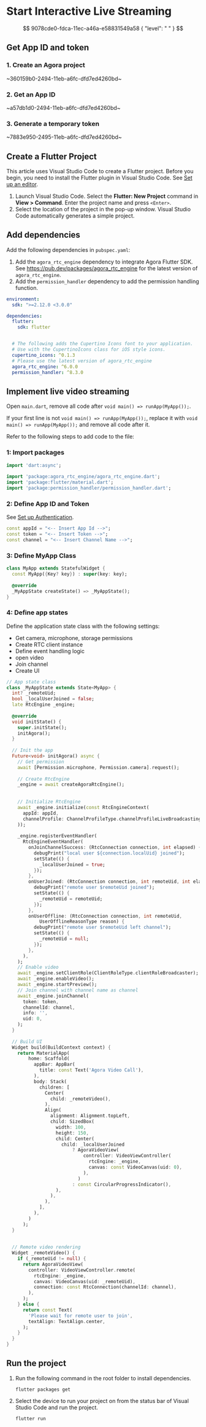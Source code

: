 # Start Interactive Live Streaming

$$ 9078cde0-fdca-11ec-a46a-e58831549a58
{
  "level": " "
}
$$

## Get App ID and token

### 1. Create an Agora project

~360159b0-2494-11eb-a6fc-dfd7ed4260bd~

### 2. Get an App ID

~a57db1d0-2494-11eb-a6fc-dfd7ed4260bd~


### 3. Generate a temporary token

~7883e950-2495-11eb-a6fc-dfd7ed4260bd~

## Create a Flutter Project

This article uses Visual Studio Code to create a Flutter project. Before you begin, you need to install the Flutter plugin in Visual Studio Code. See [Set up an editor](https://flutter.dev/docs/get-started/editor?tab=vscode).

1. Launch Visual Studio Code. Select the **Flutter: New Project** command in **View > Command**. Enter the project name and press `<Enter>`.
2. Select the location of the project in the pop-up window. Visual Studio Code automatically generates a simple project.

## Add dependencies

Add the following dependencies in `pubspec.yaml`:

1. Add the `agora_rtc_engine` dependency to integrate Agora Flutter SDK. See https://pub.dev/packages/agora_rtc_engine for the latest version of `agora_rtc_engine`.
2. Add the `permission_handler` dependency to add the permission handling function.

```yaml
environment:
  sdk: ">=2.12.0 <3.0.0"

dependencies:
  flutter:
    sdk: flutter


  # The following adds the Cupertino Icons font to your application.
  # Use with the CupertinoIcons class for iOS style icons.
  cupertino_icons: ^0.1.3
  # Please use the latest version of agora_rtc_engine
  agora_rtc_engine: ^6.0.0
  permission_handler: ^8.3.0
```

## Implement live video streaming

Open `main.dart`, remove all code after `void main() => runApp(MyApp());`.

<div class="alert note">If your first line is not <code>void main() => runApp(MyApp());</code>, replace it with <code>void main() => runApp(MyApp());</code> and remove all code after it.</div>

Refer to the following steps to add code to the file:

### 1: Import packages

```dart
import 'dart:async';
 
import 'package:agora_rtc_engine/agora_rtc_engine.dart';
import 'package:flutter/material.dart';
import 'package:permission_handler/permission_handler.dart';
```


### 2: Define App ID and Token

See [Set up Authentication](/en/Agora%20Platform/token_server?platform=All%20Platforms).


```dart
const appId = "<-- Insert App Id -->";
const token = "<-- Insert Token -->";
const channel = "<-- Insert Channel Name -->";
```

### 3: Define MyApp Class


```dart
class MyApp extends StatefulWidget {
  const MyApp({Key? key}) : super(key: key);
 
  @override
  _MyAppState createState() => _MyAppState();
}
```

### 4: Define app states

Define the application state class with the following settings:

- Get camera, microphone, storage permissions
- Create RTC client instance
- Define event handling logic
- open video
- Join channel
- Create UI

```dart
// App state class
class _MyAppState extends State<MyApp> {
  int? _remoteUid;
  bool _localUserJoined = false;
  late RtcEngine _engine;
 
  @override
  void initState() {
    super.initState();
    initAgora();
  }
 
  // Init the app
  Future<void> initAgora() async {
    // Get permission
    await [Permission.microphone, Permission.camera].request();
 
    // Create RtcEngine
    _engine = await createAgoraRtcEngine();
 
 
    // Initialize RtcEngine
    await _engine.initialize(const RtcEngineContext(
      appId: appId,
      channelProfile: ChannelProfileType.channelProfileLiveBroadcasting,
    ));
 
    _engine.registerEventHandler(
      RtcEngineEventHandler(
        onJoinChannelSuccess: (RtcConnection connection, int elapsed) {
          debugPrint("local user ${connection.localUid} joined");
          setState(() {
            _localUserJoined = true;
          });
        },
        onUserJoined: (RtcConnection connection, int remoteUid, int elapsed) {
          debugPrint("remote user $remoteUid joined");
          setState(() {
            _remoteUid = remoteUid;
          });
        },
        onUserOffline: (RtcConnection connection, int remoteUid,
            UserOfflineReasonType reason) {
          debugPrint("remote user $remoteUid left channel");
          setState(() {
            _remoteUid = null;
          });
        },
      ),
    );
    // Enable video
    await _engine.setClientRole(ClientRoleType.clientRoleBroadcaster);
    await _engine.enableVideo();
    await _engine.startPreview();
    // Join channel with channel name as channel
    await _engine.joinChannel(
      token: token,
      channelId: channel,
      info: '',
      uid: 0,
    );
  }
 
  // Build UI
  Widget build(BuildContext context) {
    return MaterialApp(
        home: Scaffold(
          appBar: AppBar(
            title: const Text('Agora Video Call'),
          ),
          body: Stack(
            children: [
              Center(
                child: _remoteVideo(),
              ),
              Align(
                alignment: Alignment.topLeft,
                child: SizedBox(
                  width: 100,
                  height: 150,
                  child: Center(
                    child: _localUserJoined
                        ? AgoraVideoView(
                            controller: VideoViewController(
                              rtcEngine: _engine,
                              canvas: const VideoCanvas(uid: 0),
                            ),
                          )
                        : const CircularProgressIndicator(),
                  ),
                ),
              ),
            ],
          ),
        )
      );
  }
 
  
  // Remote video rendering
  Widget _remoteVideo() {
    if (_remoteUid != null) {
      return AgoraVideoView(
        controller: VideoViewController.remote(
          rtcEngine: _engine,
          canvas: VideoCanvas(uid: _remoteUid),
          connection: const RtcConnection(channelId: channel),
        ),
      );
    } else {
      return const Text(
        'Please wait for remote user to join',
        textAlign: TextAlign.center,
      );
    }
  }
}
```


## Run the project

1. Run the following command in the root folder to install dependencies.

	```shell
	flutter packages get
	```

2. Select the device to run your project on from the status bar of Visual Studio Code and run the project.

	```shell
	flutter run
	```